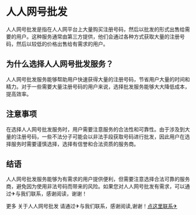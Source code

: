 # 人人网号批发

人人网号批发是指在人人网平台上大量购买注册号码，然后以批发的形式出售给需要的用户。这种服务通常由第三方提供，他们会通过各种方式获取大量的注册号码，然后以较低的价格出售给有需求的用户。

## 为什么选择人人网号批发服务？

人人网号批发服务能够帮助用户快速获得大量的注册号码，节省用户大量的时间和精力。对于一些需要大量注册号码的用户来说，选择批发服务能够大大降低成本，提高效率。

## 注意事项

在选择人人网号批发服务时，用户需要注意服务的合法性和可靠性。由于涉及到大量的注册号码，一些不法分子可能会以非法手段获取号码进行批发，因此用户在选择服务时需要谨慎选择，选择有信誉和合法资质的服务商。

## 结语

人人网号批发服务能够为有需求的用户提供便利，但需要注意选择合法可靠的服务商，避免因为使用非法号码而带来的风险。如果您对人人网号批发有需求，可以通过✈与我们联系，感谢阅读，谢谢！

更多 关于人人网号批发 请通过✈与我们联系，感谢阅读,谢谢！[点这里联系✈](https://www.k02.cc)